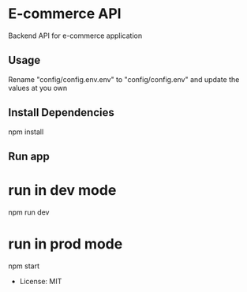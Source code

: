 # E-commerce API 

Backend API for e-commerce application 

## Usage

Rename "config/config.env.env" to "config/config.env" and update the values at you own 

## Install Dependencies 

npm install

## Run app

# run in dev mode 

npm run dev

# run in prod mode 

npm start

- License: MIT

